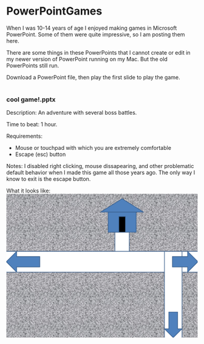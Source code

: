 # PowerPointGames
When I was 10-14 years of age I enjoyed making games in Microsoft PowerPoint.  Some of them were quite impressive, so I am posting them here.

There are some things in these PowerPoints that I cannot create or edit in my newer version of PowerPoint running on my Mac.  But the old PowerPoints still run.

Download a PowerPoint file, then play the first slide to play the game.
<br>
<br>
<h3>cool game!.pptx</h3>

Description: An adventure with several boss battles.

Time to beat: 1 hour.

Requirements: 
<ul>
  <li>Mouse or touchpad with which you are extremely comfortable</li>
  <li>Escape (esc) button</li>
</ul>

Notes: I disabled right clicking, mouse dissapearing, and other problematic default behavior when I made this game all those years ago.  The only way I know to exit is the escape button.

What it looks like:
![What it looks like](https://github.com/winkelmantanner/PowerPointGames/blob/master/whatItLooksLike.png?raw=true)

